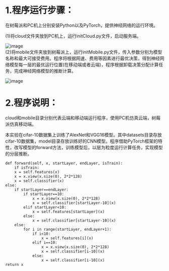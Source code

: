 1.程序运行步骤：
==============
在树莓派和PC机上分别安装Python以及PyTorch，提供神经网络的运行环境。      

(1)将cloud文件夹放到PC机上，运行initCloud.py文件，启动服务端。   

![image](https://github.com/wyc941012/Edge-Intelligence/blob/master/%E5%8D%B7%E7%A7%AF%E7%A5%9E%E7%BB%8F%E7%BD%91%E7%BB%9C%E5%8D%8F%E5%90%8C%E6%8E%A8%E6%96%AD%E4%BB%BF%E7%9C%9F%E7%B3%BB%E7%BB%9F/image/cloud.jpg)  
(2)将mobile文件夹放到树莓派上，运行initMobile.py文件，传入参数分别为模型名称和最大可接受费用。程序将根据网速、费用等因素进行最优决策，得到神经网络模型每一层的最优运行位置(在移动端或者云端)，程序根据卸载决策分配计算任务，完成神经网络模型的推断计算。      

![image](https://github.com/wyc941012/Edge-Intelligence/blob/master/%E5%8D%B7%E7%A7%AF%E7%A5%9E%E7%BB%8F%E7%BD%91%E7%BB%9C%E5%8D%8F%E5%90%8C%E6%8E%A8%E6%96%AD%E4%BB%BF%E7%9C%9F%E7%B3%BB%E7%BB%9F/image/mobile.jpg)     

2.程序说明：
=============
cloud和mobile目录分别代表云端和移动端运行程序，使用PC机仿真云端，树莓派仿真移动端。      

本实验在cifar-10数据集上训练了AlexNet和VGG16模型。其中datasets目录存放cifar-10数据集，model目录存放训练好的CNN模型。程序借助PyTorch框架的特性，改写模型的forward方法，训练模型后，以层为粒度运行计算任务，实现模型的分层推断。  
~~~
def forward(self, x, startLayer, endLayer, isTrain):
	if isTrain:
	x = self.features(x)
	x = x.view(x.size(0), 2*2*128)
	x = self.classifier(x)
else:
	if startLayer==endLayer:
		if startLayer==10:
			x = x.view(x.size(0), 2*2*128)
			x = self.classifier[startLayer-10](x)
		elif startLayer<10:
			x = self.features[startLayer](x)
		else:
			x = self.classifier[startLayer-10](x)
	else:
		for i in range(startLayer, endLayer+1):
			if i<10:
				x = self.features[i](x)
			elif i==10:
				x = x.view(x.size(0), 2*2*128)
				x = self.classifier[i-10](x)
			else:
				x = self.classifier[i-10](x)
return x
~~~
